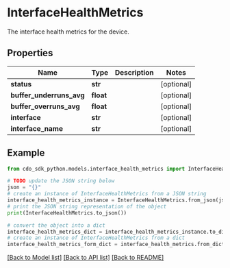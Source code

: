 # InterfaceHealthMetrics

The interface health metrics for the device.

## Properties

Name | Type | Description | Notes
------------ | ------------- | ------------- | -------------
**status** | **str** |  | [optional] 
**buffer_underruns_avg** | **float** |  | [optional] 
**buffer_overruns_avg** | **float** |  | [optional] 
**interface** | **str** |  | [optional] 
**interface_name** | **str** |  | [optional] 

## Example

```python
from cdo_sdk_python.models.interface_health_metrics import InterfaceHealthMetrics

# TODO update the JSON string below
json = "{}"
# create an instance of InterfaceHealthMetrics from a JSON string
interface_health_metrics_instance = InterfaceHealthMetrics.from_json(json)
# print the JSON string representation of the object
print(InterfaceHealthMetrics.to_json())

# convert the object into a dict
interface_health_metrics_dict = interface_health_metrics_instance.to_dict()
# create an instance of InterfaceHealthMetrics from a dict
interface_health_metrics_form_dict = interface_health_metrics.from_dict(interface_health_metrics_dict)
```
[[Back to Model list]](../README.md#documentation-for-models) [[Back to API list]](../README.md#documentation-for-api-endpoints) [[Back to README]](../README.md)


